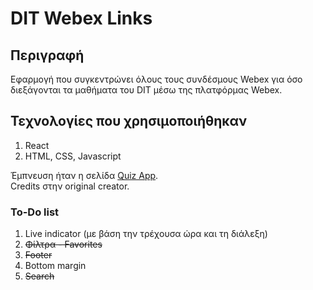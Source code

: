 # DIT Webex Links

## Περιγραφή 

Εφαρμογή που συγκεντρώνει όλους τους συνδέσμους Webex για όσο διεξάγονται τα μαθήματα του DIT μέσω της πλατφόρμας Webex.

## Τεχνολογίες που χρησιμοποιήθηκαν

1. React
2. HTML, CSS, Javascript

Έμπνευση ήταν η σελίδα [Quiz App](https://starlit-daffodil-2e4733.netlify.app/). <br>
Credits στην original creator.

### To-Do list
1. Live indicator (με βάση την τρέχουσα ώρα και τη διάλεξη)
2. ~~Φίλτρα - Favorites~~
3. ~~Footer~~
4. Bottom margin
5. ~~Search~~